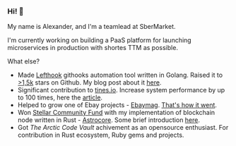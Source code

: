 ### Hi! 👋

My name is Alexander, and I'm a teamlead at SberMarket.

I'm currently working on building a PaaS platform for launching microservices in production with shortes TTM as possible.

What else?
- Made [Lefthook](https://github.com/Arkweid/lefthook) githooks automation tool written in Golang. Raised it to [>1,5k](https://twitter.com/evilmartians_ru/status/1253267933226242050) stars on Github. My blog post about it [here](https://evilmartians.com/chronicles/lefthook-knock-your-teams-code-back-into-shape).
- Significant contribution to [tines.io](https://tines.io/). Increase system performance by up to 100 times, here the [article](https://evilmartians.com/chronicles/product-design-that-sells-the-smart-ux-for-tines).
- Helped to grow one of Ebay projects - [Ebaymag](https://ebaymag.com/). [That's how it went](https://evilmartians.com/chronicles/finding-growth-how-to-hack-ebaymag-with-growth-hacking).
- Won [Stellar Community Fund](https://medium.com/stellar-community/stellar-community-fund-2-the-results-69b3f6a6040e) with my implementation of blockchain node written in Rust - [Astrocore](https://github.com/astroband/astrocore). Some brief introduction [here](https://galactictalk.org/d/2102-astrocore-rusted-stellar-core).
- Got _The Arctic Code Vault_ achivement as an opensource enthusiast. For contribution in Rust ecosystem, Ruby gems and projects.
